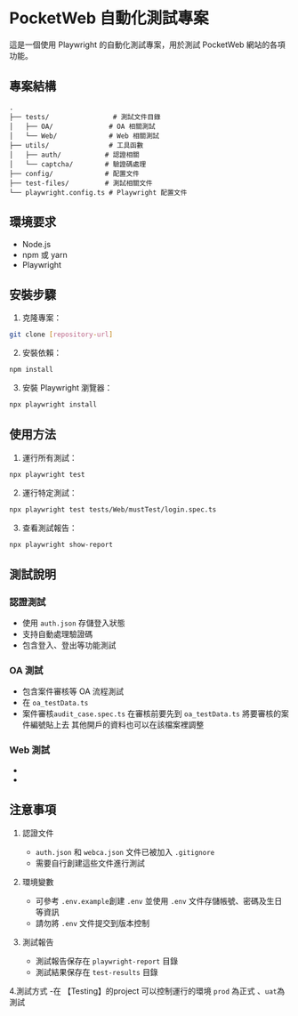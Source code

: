 # PocketWeb 自動化測試專案

這是一個使用 Playwright 的自動化測試專案，用於測試 PocketWeb 網站的各項功能。

## 專案結構

```
.
├── tests/                # 測試文件目錄
│   ├── OA/              # OA 相關測試
│   └── Web/             # Web 相關測試
├── utils/               # 工具函數
│   ├── auth/           # 認證相關
│   └── captcha/        # 驗證碼處理
├── config/             # 配置文件
├── test-files/         # 測試相關文件
└── playwright.config.ts # Playwright 配置文件
```

## 環境要求

- Node.js
- npm 或 yarn
- Playwright

## 安裝步驟

1. 克隆專案：
```bash
git clone [repository-url]
```

2. 安裝依賴：
```bash
npm install
```

3. 安裝 Playwright 瀏覽器：
```bash
npx playwright install
```

## 使用方法

1. 運行所有測試：
```bash
npx playwright test
```

2. 運行特定測試：
```bash
npx playwright test tests/Web/mustTest/login.spec.ts
```

3. 查看測試報告：
```bash
npx playwright show-report
```

## 測試說明

### 認證測試
- 使用 `auth.json` 存儲登入狀態
- 支持自動處理驗證碼
- 包含登入、登出等功能測試

### OA 測試
- 包含案件審核等 OA 流程測試
- 在 `oa_testData.ts` 
- 案件審核`audit_case.spec.ts` 在審核前要先到 `oa_testData.ts` 將要審核的案件編號貼上去 其他開戶的資料也可以在該檔案裡調整

### Web 測試
- 
- 

## 注意事項

1. 認證文件
   - `auth.json` 和 `webca.json` 文件已被加入 `.gitignore`
   - 需要自行創建這些文件進行測試

2. 環境變數
   - 可參考 `.env.example`創建 `.env` 並使用 `.env` 文件存儲帳號、密碼及生日等資訊
   - 請勿將 `.env` 文件提交到版本控制

3. 測試報告
   - 測試報告保存在 `playwright-report` 目錄
   - 測試結果保存在 `test-results` 目錄

4.測試方式
   -在 【Testing】的project 可以控制運行的環境 `prod` 為正式 、`uat`為測試

